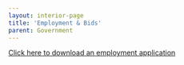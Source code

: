 ```yaml
---
layout: interior-page
title: 'Employment & Bids'
parent: Government
---
```




[Click here to download an employment application](https://storage.googleapis.com/static.rutherford-nj.com/borough-clerk/permits-licenses/Employment%20Application.pdf)
